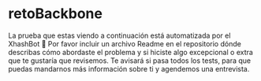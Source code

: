# retoBackbone
La prueba que estas viendo a continuación está automatizada por el XhashBot 🤖 Por favor incluir un archivo Readme en el repositorio dónde describas cómo abordaste el problema y si hiciste algo excepcional o extra que te gustaría que revisemos. Te avisará si pasa todos los tests, para que puedas mandarnos más información sobre ti y agendemos una entrevista.
